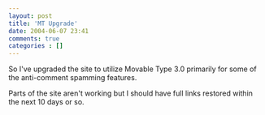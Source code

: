 ```yaml
---
layout: post
title: 'MT Upgrade'
date: 2004-06-07 23:41
comments: true
categories : []
---  
```


So I've upgraded the site to utilize Movable Type 3.0 primarily for some of the anti-comment spamming features.

Parts of the site aren't working but I should have full links restored within the next 10 days or so.

